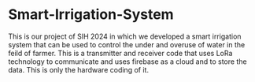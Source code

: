 # Smart-Irrigation-System
This is our project of SIH 2024 in which we developed a smart irrigation system that can be used to control the under and overuse of water in the feild of farmer. This is a transmitter and receiver code that uses LoRa technology to communicate and uses firebase as a cloud and to store the data. This is only the hardware coding of it.
